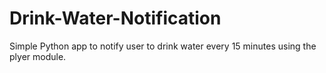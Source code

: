 # Drink-Water-Notification
Simple Python app to notify user to drink water every 15 minutes using the plyer module.

